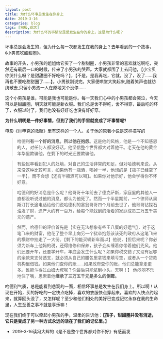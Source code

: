 ```yaml
---
layout: post
title: 为什么坏事总发生在你身上
date: 2019-3-16
categories: blog
tags: [积极,观念]
description: 为什么坏的事情总是爱发生在你的身上，这是为什么呢？
---
```


坏事总是会发生的，但为什么每一次都发生在我的身上？去年看到的一个故事，《小男孩吃甜甜圈》。

故事的开头，小男孩的姐姐给它买了一个甜甜圈，小男孩非常的喜欢就吃啊吃，突然还有最后一口的时候，传来了小男孩的哭声。大家就都围了上去问他，【小宝贝你哭什么呀？是甜甜圈不好吃吗？】，【不是，是我再吃，它就，没了，没了......我再也不要吃甜甜圈了......】，小男孩刚说完。大家便哄堂大笑起来,随着笑声也就纺纺散去,只留小男孩一人在原地哭个没停......

这个小男孩是谁，可能是我也可能是你。每一天我们心中的小男孩都会哭泣，今天可以是甜甜圈，明天就可能是新衣服。我们总是舍不得吃，舍不得穿，最后吃的坏了，衣服过时了，我们也没有好好吃也没有好好穿。

**为什么明明是一件好事情，但到了我们的手里就变成了坏事情呢?**

电影《肖申克的救赎》里有这样的一个人。关于他的原著小说是这样描写的
>哈德利**有一个好的消息，所以他在抱怨**。这是他的风格，他是一个不知感恩的人，对任何人都没好话，他坚信整个世界都大对着他干。老天在他的黄金年华里欺骗他，在剩下的时光还要欺骗他。

>有些狱卒看到犯人的处境，对自己的生活非常的知足，但对哈德利来说，从来没这种比较可言，如果他有一瓶酒，喝掉一半，他想的是【瓶子已经空了一半】，而不会想【还有半瓶酒可以喝】。如果你对他示好，他会学得你不怀好意。

>哈德利的好消息是什么呢？他哥哥十年前去了德克萨斯，家庭里的其他人一直都没听说过他的消息，都认为他死了。然而一个半星期前，一个律师从奥斯汀打长途电话给他们说哈德利的富翁哥哥四个月前去世了，他哥哥钻探石油发了财，遗产大约有一百万，给每个能找到的活着的家庭成员三万五千美元的遗产。

>然而，哈德伸的评价首先是【实在无法想象有些王八蛋的好运气】，对于这笔飞来的财富，他花了整个早上向另一个狱卒抱怨该该死的政府从这笔飞来的横财中抽走了一大份。【剩下的能买辆新车而以】他说，【但后来呢？你必须为新车上他妈的税，还得维修和保养，孩子会纠缠着你带着他们兜风。他们还要开车，还要学开车，年底会发生什么呢？如果你税交错了又没有足够的余款来支付透支，就必须从自己的腰包里拿钱来填亏空，或者从一个贷款机构里借钱。如果他们查你的账......如果政府查你的账，他们总能拿走更多。谁能斗得过山姆大叔呢？你最后只能拿到小头。天啊！】 他闷闷不乐地住了嘴，思索着他**继承了三万五千元是多么的倒霉。**

哈德利气质，总是能看到悲观的一面，相信坏事总是发生在我们身上。所以啊！从现在开始，买的好吃的一定快点吃掉，喜欢的衣服快点穿起来，喜欢的人快点约起来，就算回头没了，又怎样呢？至少和他们相处的美好已变成记忆永存在我的生命里，人生至善之事不就是享乐嘛！

现在我们终于可以牵起小男孩的手，温柔的告诉他：**【孩子，甜甜圈并没有消逝，它只是变成了另一种方式永远的活在了我们的记忆里。】**

- 2019-3-16读冯大辉的《是不是整个世界都对你不好》有感而发